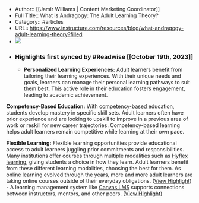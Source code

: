 - Author:: [[Jamir Williams | Content Marketing Coordinator]]
- Full Title:: What is Andragogy: The Adult Learning Theory?
- Category:: #articles
- URL:: https://www.instructure.com/resources/blog/what-andragogy-adult-learning-theory?filled
- ![](https://readwise-assets.s3.amazonaws.com/media/uploaded_book_covers/profile_343371/WhatisAndragogyThe20AdultLearningTheory.jpg)
- ### Highlights first synced by #Readwise [[October 19th, 2023]]
    - **Personalized Learning Experiences:** Adult learners benefit from tailoring their learning experiences. With their unique needs and goals, learners can manage their personal learning pathways to suit them best. This active role in their education fosters engagement, leading to academic achievement. 

**Competency-Based Education:** With [competency-based education](https://www.instructure.com/resources/blog/bridging-skills-gap-competency-based-education?filled), students develop mastery in specific skill sets. Adult learners often have prior experience and are looking to upskill to improve in a previous area of work or reskill for new career trajectories. Competency-based learning helps adult learners remain competitive while learning at their own pace.

**Flexible Learning:** Flexible learning opportunities provide educational access to adult learners juggling prior commitments and responsibilities. Many institutions offer courses through multiple modalities such as [Hyflex learning](https://www.instructure.com/resources/blog/hyflex-teaching-using-tech-enhance-learning-opportunities?filled), giving students a choice in how they learn. Adult learners benefit from these different learning modalities, choosing the best for them. As online learning evolved through the years, more and more adult learners are taking online courses outside of their everyday obligations. ([View Highlight](https://read.readwise.io/read/01hd30m4gg9bzs83c8j34mrhpn))
    - A learning management system like [Canvas LMS](https://www.instructure.com/higher-education/products/canvas/canvas-lms) supports connections between instructors, mentors, and other peers. ([View Highlight](https://read.readwise.io/read/01hd30ma1w2zxpw7779fqna07f))
